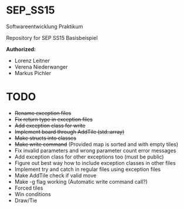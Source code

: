 # SEP_SS15
Softwareentwicklung Praktikum

Repository for SEP SS15 Basisbeispiel

**Authorized:**
* Lorenz Leitner
* Verena Niederwanger
* Markus Pichler

# TODO
* ~~Rename exception files~~
* ~~Fix return type in exception files~~
* ~~Add exception class for write~~
* ~~Implement board through AddTile (std::array)~~
* ~~Make structs into classes~~
* ~~Make write command~~ (Provided map is sorted and with empty tiles)
* Fix invalid parameters and wrong parameter count error messages
* Add exception class for other exceptions too (must be public)
* Figure out best way how to include exception classes in other files
* Implement try and catch in regular files using exception files
* Make AddTile check if valid move
* Make -g flag working (Automatic write command call?)
* Forced tiles
* Win conditions
* Draw/Tie
